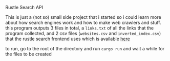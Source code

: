 Rustle Search API

This is just a (not so) small side project that i started so i could learn more about how search engines work and how to make web crawlers and stuff. this program outputs 3 files in total, a `links.txt` of all the links that the program collected, and 2 csv files (`websites.csv` and `inverted_index.csv`) that the rustle search frontend uses which is available [here](https://github.com/rip-super/rustle-client/)

to run, go to the root of the directory and run `cargo run` and wait a while for the files to be created
